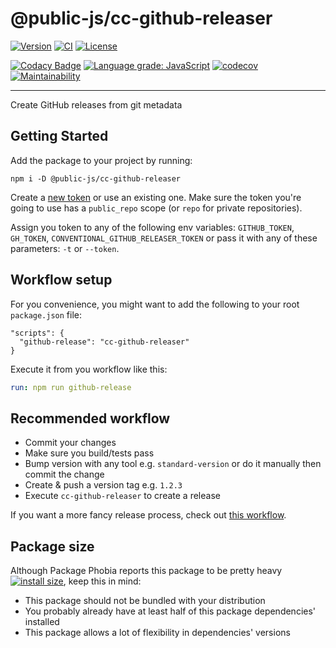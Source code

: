 # @public-js/cc-github-releaser

[![Version](https://img.shields.io/npm/v/@public-js/cc-github-releaser?style=flat)](https://www.npmjs.com/package/@public-js/cc-github-releaser)
[![CI](https://github.com/public-js/cc-github-releaser/actions/workflows/build.yml/badge.svg?branch=main)](https://github.com/public-js/cc-github-releaser/actions/workflows/build.yml)
[![License](https://img.shields.io/npm/l/@public-js/cc-github-releaser?style=flat)](https://www.npmjs.com/package/@public-js/cc-github-releaser)

[![Codacy Badge](https://app.codacy.com/project/badge/Grade/0f195238a77b4aed8905dfb982effbdf)](https://www.codacy.com/gh/public-js/cc-github-releaser/dashboard)
[![Language grade: JavaScript](https://img.shields.io/lgtm/grade/javascript/g/public-js/cc-github-releaser.svg?logo=lgtm&logoWidth=18)](https://lgtm.com/projects/g/public-js/cc-github-releaser/context:javascript)
[![codecov](https://codecov.io/gh/public-js/cc-github-releaser/branch/main/graph/badge.svg?token=BEOTLb2r0b)](https://codecov.io/gh/public-js/cc-github-releaser)
[![Maintainability](https://api.codeclimate.com/v1/badges/495500be06bbf1ed21e4/maintainability)](https://codeclimate.com/github/public-js/cc-github-releaser/maintainability)

---

Create GitHub releases from git metadata

## Getting Started

Add the package to your project by running:

```shell
npm i -D @public-js/cc-github-releaser
```

Create a [new token](https://github.com/settings/tokens/new) or use an existing one.
Make sure the token you're going to use has a `public_repo` scope (or `repo` for private repositories).

Assign you token to any of the following env variables: `GITHUB_TOKEN`, `GH_TOKEN`, `CONVENTIONAL_GITHUB_RELEASER_TOKEN`
or pass it with any of these parameters: `-t` or `--token`.

## Workflow setup

For you convenience, you might want to add the following to your root `package.json` file:

```
"scripts": {
  "github-release": "cc-github-releaser"
}
```

Execute it from you workflow like this:

```yaml
run: npm run github-release
```

## Recommended workflow

- Commit your changes
- Make sure you build/tests pass
- Bump version with any tool e.g. `standard-version`
  or do it manually then commit the change
- Create & push a version tag e.g. `1.2.3`
- Execute `cc-github-releaser` to create a release

If you want a more fancy release process, check out
[this workflow](https://github.com/public-js/cc-github-releaser/blob/main/.github/workflows/release.yml).

## Package size

Although Package Phobia reports this package to be pretty heavy
[![install size](https://packagephobia.com/badge?p=@public-js/cc-github-releaser)](https://packagephobia.com/result?p=@public-js/cc-github-releaser),
keep this in mind:

- This package should not be bundled with your distribution
- You probably already have at least half of this package dependencies' installed
- This package allows a lot of flexibility in dependencies' versions
